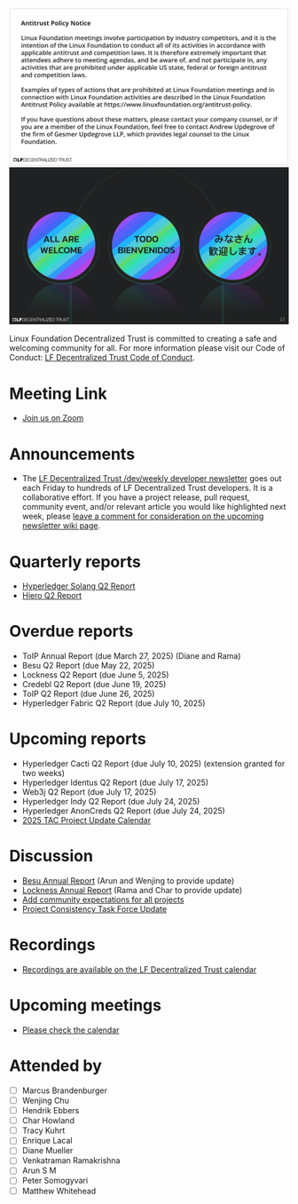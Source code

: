 [//]: # (SPDX-License-Identifier: CC-BY-4.0)

![Antitrust Policy Notice](../images/antitrust-policy-notice.png "Antitrust Policy Notice")
![All are Welcome in the LF Decentralized Trust Community](../images/all-are-welcome.png "All are Welcome in the LF Decentralized Trust Community")

Linux Foundation Decentralized Trust is committed to creating a safe and welcoming community for all. For more information please visit our Code of Conduct: [LF Decentralized Trust Code of Conduct](../../governing-documents/code-of-conduct.md).

# Meeting Link
- [Join us on Zoom](https://zoom-lfx.platform.linuxfoundation.org/meeting/95530440160?password=6e6b9a15-a635-497e-a6ce-078e6b1d2b49)

# Announcements
- The [LF Decentralized Trust /dev/weekly developer newsletter](https://lf-hyperledger.atlassian.net/wiki/spaces/DR/pages/17170445/dev+weekly+Newsletter) goes out each Friday to hundreds of LF Decentralized Trust developers. It is a collaborative effort. If you have a project release, pull request, community event, and/or relevant article you would like highlighted next week, please [leave a comment for consideration on the upcoming newsletter wiki page](https://lf-hyperledger.atlassian.net/wiki/spaces/DR/pages/75268141/2025).

# Quarterly reports
- [Hyperledger Solang Q2 Report](https://github.com/LF-Decentralized-Trust/governance/pull/160)
- [Hiero Q2 Report](https://github.com/LF-Decentralized-Trust/governance/pull/162)

# Overdue reports
- ToIP Annual Report (due March 27, 2025) (Diane and Rama)
- Besu Q2 Report (due May 22, 2025)
- Lockness Q2 Report (due June 5, 2025)
- Credebl Q2 Report (due June 19, 2025)
- ToIP Q2 Report (due June 26, 2025)
- Hyperledger Fabric Q2 Report (due July 10, 2025)

# Upcoming reports
- Hyperledger Cacti Q2 Report (due July 10, 2025) (extension granted for two weeks)
- Hyperledger Identus Q2 Report (due July 17, 2025)
- Web3j Q2 Report (due July 17, 2025)
- Hyperledger Indy Q2 Report (due July 24, 2025)
- Hyperledger AnonCreds Q2 Report (due July 24, 2025)
- [2025 TAC Project Update Calendar](../../project-updates/2025/2025-schedule.md)

# Discussion
- [Besu Annual Report](https://github.com/LF-Decentralized-Trust/governance/pull/129) (Arun and Wenjing to provide update)
- [Lockness Annual Report](https://github.com/LF-Decentralized-Trust/governance/pull/149) (Rama and Char to provide update)
- [Add community expectations for all projects](https://github.com/LF-Decentralized-Trust/governance/pull/166)
- [Project Consistency Task Force Update](https://github.com/LF-Decentralized-Trust/governance/pull/168)

# Recordings
- [Recordings are available on the LF Decentralized Trust calendar](https://zoom-lfx.platform.linuxfoundation.org/meetings/lf-decentralized-trust)

# Upcoming meetings
- [Please check the calendar](https://zoom-lfx.platform.linuxfoundation.org/meetings/lf-decentralized-trust)

# Attended by

- [ ] Marcus Brandenburger
- [ ] Wenjing Chu
- [ ] Hendrik Ebbers
- [ ] Char Howland
- [ ] Tracy Kuhrt
- [ ] Enrique Lacal
- [ ] Diane Mueller
- [ ] Venkatraman Ramakrishna
- [ ] Arun S M
- [ ] Peter Somogyvari
- [ ] Matthew Whitehead
